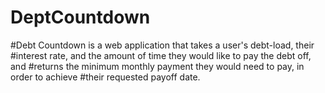 # DeptCountdown

#Debt Countdown is a web application that takes a user's debt-load, their #interest rate, and the amount of time they would like to pay the debt off, and #returns the minimum monthly payment they would need to pay, in order to achieve #their requested payoff date.
